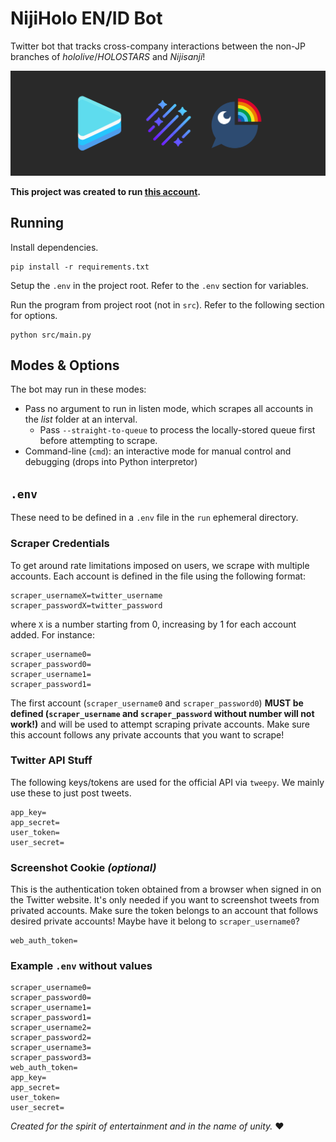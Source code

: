 # NijiHolo EN/ID Bot
Twitter bot that tracks cross-company interactions between the non-JP branches of *hololive*/*HOLOSTARS* and *Nijisanji*!

![The project banner](images/banner.png)

**This project was created to run [this account](https://twitter.com/NijiHolo_EN_ID).**

## Running
Install dependencies.
```
pip install -r requirements.txt
```
Setup the `.env` in the project root. Refer to the `.env` section for variables.

Run the program from project root (not in `src`). Refer to the following section for options.
```
python src/main.py
```

## Modes & Options
The bot may run in these modes:
* Pass no argument to run in listen mode, which scrapes all accounts in the *list* folder at an interval.
   * Pass `--straight-to-queue` to process the locally-stored queue first before attempting to scrape.
* Command-line (`cmd`): an interactive mode for manual control and debugging (drops into Python interpretor)

## `.env`
These need to be defined in a `.env` file in the `run` ephemeral directory.

### Scraper Credentials
To get around rate limitations imposed on users, we scrape with multiple accounts. Each account is defined in the file using the following format:
```
scraper_usernameX=twitter_username
scraper_passwordX=twitter_password
```
where `X` is a number starting from 0, increasing by 1 for each account added. For instance:
```
scraper_username0=
scraper_password0=
scraper_username1=
scraper_password1=
```
The first account (`scraper_username0` and `scraper_password0`) **MUST be defined (`scraper_username` and `scraper_password` without number will not work!)**  and will be used to attempt scraping private accounts. Make sure this account follows any private accounts that you want to scrape!
### Twitter API Stuff
The following keys/tokens are used for the official API via `tweepy`. We mainly use these to just post tweets.
```
app_key=
app_secret=
user_token=
user_secret=
```
### Screenshot Cookie *(optional)*
This is the authentication token obtained from a browser when signed in on the Twitter website. It's only needed if you want to screenshot tweets from privated accounts. Make sure the token belongs to an account that follows desired private accounts! Maybe have it belong to `scraper_username0`?
```
web_auth_token=
```
### Example `.env` without values
```
scraper_username0=
scraper_password0=
scraper_username1=
scraper_password1=
scraper_username2=
scraper_password2=
scraper_username3=
scraper_password3=
web_auth_token=
app_key=
app_secret=
user_token=
user_secret=
```

*Created for the spirit of entertainment and in the name of unity.* ❤

